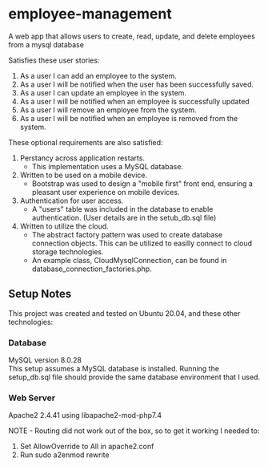 # employee-management
A web app that allows users to create, read, update, and delete employees from a mysql database

Satisfies these user stories:
1. As a user I can add an employee to the system.
2. As a user I will be notified when the user has been successfully saved.
3. As a user I can update an employee in the system.
4. As a user I will be notified when an employee is successfully updated
5. As a user I will remove an employee from the system.
6. As a user I will be notified when an employee is removed from the system.

These optional requirements are also satisfied:
1. Perstancy across application restarts.
	* This implementation uses a MySQL database.
2. Written to be used on a mobile device.
	* Bootstrap was used to design a "mobile first" front end, ensuring a pleasant user experience on mobile devices.
3. Authentication for user access.
	* A "users" table was included in the database to enable authentication. (User details are in the setub_db.sql file)
4. Written to utilize the cloud.
	* The abstract factory pattern was used to create database connection objects. This can be utilized to easilly connect to cloud storage technologies.
	* An example class, CloudMysqlConnection, can be found in database_connection_factories.php. 

## Setup Notes
This project was created and tested on Ubuntu 20.04, and these other technologies:

### Database
MySQL version 8.0.28\
This setup assumes a MySQL database is installed. Running the setup_db.sql file should provide the same database environment that I used.

### Web Server
Apache2 2.4.41 using libapache2-mod-php7.4

NOTE - Routing did not work out of the box, so to get it working I needed to:
1. Set AllowOverride to All in apache2.conf
2. Run sudo a2enmod rewrite
